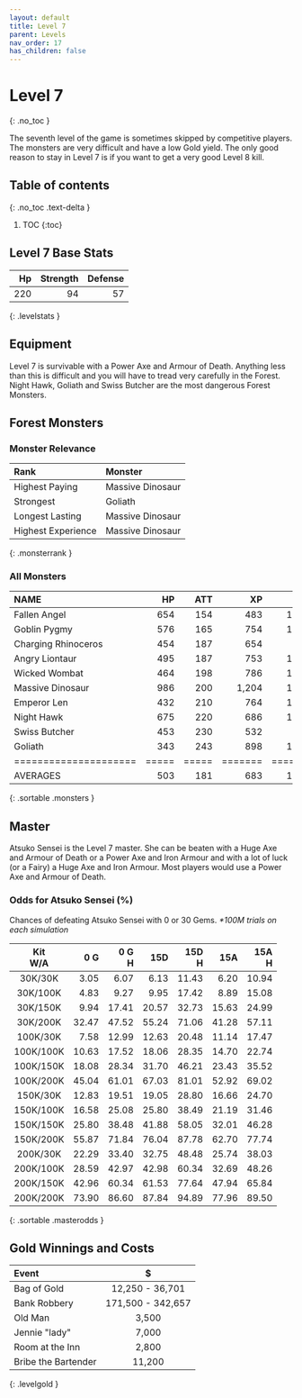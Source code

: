 ```yaml
---
layout: default
title: Level 7
parent: Levels
nav_order: 17
has_children: false
---
```

# Level 7
{: .no_toc }

The seventh level of the game is sometimes skipped by competitive players. The monsters are very difficult and have a low Gold yield. The only good reason to stay in Level 7 is if you want to get a very good Level 8 kill.

## Table of contents
{: .no_toc .text-delta }

1. TOC
{:toc}

## Level 7 Base Stats

|  Hp | Strength | Defense |
|----:|---------:|--------:|
| 220 |       94 |      57 |
{: .levelstats }
  
## Equipment

Level 7 is survivable with a Power Axe and Armour of Death. Anything less than this is difficult and you will have to tread very carefully in the Forest. Night Hawk, Goliath and Swiss Butcher are the most dangerous Forest Monsters.

## Forest Monsters

### Monster Relevance

| Rank               | Monster          |
|:-------------------|:-----------------|
| Highest Paying     | Massive Dinosaur |
| Strongest          | Goliath          |
| Longest Lasting    | Massive Dinosaur |
| Highest Experience | Massive Dinosaur |
{: .monsterrank }
  
### All Monsters

| NAME                |  HP | ATT |    XP |   GOLD | RARE | WEAPON              | 
|:--------------------|----:|----:|------:|-------:|:-----|:--------------------|
| Fallen Angel        | 654 | 154 |   483 | 12,339 | No   | Throwing Halos      | 
| Goblin Pygmy        | 576 | 165 |   754 | 13,252 | No   | Death Squeeze       | 
| Charging Rhinoceros | 454 | 187 |   654 |  9,853 | Yes  | Rather Large Horn   | 
| Angry Liontaur      | 495 | 187 |   753 | 13,259 | No   | Arms And Teeth      | 
| Wicked Wombat       | 464 | 198 |   786 | 13,283 | No   | Dark Wombats Curse  | 
| Massive Dinosaur    | 986 | 200 | 1,204 | 16,753 | No   | Gaping Jaws         | 
| Emperor Len         | 432 | 210 |   764 | 12,043 | No   | Lightning Bull Whip | 
| Night Hawk          | 675 | 220 |   686 | 10,433 | No   | Blood Red Talons    | 
| Swiss Butcher       | 453 | 230 |   532 |  8,363 | No   | Meat Cleaver        | 
| Goliath             | 343 | 243 |   898 | 14,322 | No   | Six Fingered Fist   | 
|=====================|=====|=====|=======|========|======|=====================|
| AVERAGES            | 503 | 181 |   683 | 11,264 |      |                     | 
{: .sortable .monsters }
  
## Master

Atsuko Sensei is the Level 7 master. She can be beaten with a Huge Axe and Armour of Death or a Power Axe and Iron Armour and with a lot of luck (or a Fairy) a Huge Axe and Iron Armour. Most players would use a Power Axe and Armour of Death.

### Odds for Atsuko Sensei (%)

Chances of defeating Atsuko Sensei with 0 or 30 Gems.
*\*100M trials on each simulation*

| Kit<br>W/A | 0 G<br> | 0 G<br>H | 15D<br> | 15D<br>H | 15A<br> | 15A<br>H |
|:----------:|--------:|---------:|--------:|---------:|--------:|---------:|
| 30K/30K    |    3.05 |     6.07 |    6.13 |    11.43 |    6.20 |    10.94 |
| 30K/100K   |    4.83 |     9.27 |    9.95 |    17.42 |    8.89 |    15.08 |
| 30K/150K   |    9.94 |    17.41 |   20.57 |    32.73 |   15.63 |    24.99 |
| 30K/200K   |   32.47 |    47.52 |   55.24 |    71.06 |   41.28 |    57.11 |
| 100K/30K   |    7.58 |    12.99 |   12.63 |    20.48 |   11.14 |    17.47 |
| 100K/100K  |   10.63 |    17.52 |   18.06 |    28.35 |   14.70 |    22.74 |
| 100K/150K  |   18.08 |    28.34 |   31.70 |    46.21 |   23.43 |    35.52 |
| 100K/200K  |   45.04 |    61.01 |   67.03 |    81.01 |   52.92 |    69.02 |
| 150K/30K   |   12.83 |    19.51 |   19.05 |    28.80 |   16.66 |    24.70 |
| 150K/100K  |   16.58 |    25.08 |   25.80 |    38.49 |   21.19 |    31.46 |
| 150K/150K  |   25.80 |    38.48 |   41.88 |    58.05 |   32.01 |    46.28 |
| 150K/200K  |   55.87 |    71.84 |   76.04 |    87.78 |   62.70 |    77.74 |
| 200K/30K   |   22.29 |    33.40 |   32.75 |    48.48 |   25.74 |    38.03 |
| 200K/100K  |   28.59 |    42.97 |   42.98 |    60.34 |   32.69 |    48.26 |
| 200K/150K  |   42.96 |    60.34 |   61.53 |    77.64 |   47.94 |    65.84 |
| 200K/200K  |   73.90 |    86.60 |   87.84 |    94.89 |   77.96 |    89.50 |
{: .sortable .masterodds }
  
## Gold Winnings and Costs

| Event               | $                 |
|:--------------------|:-----------------:|
| Bag of Gold         | 12,250 - 36,701   |
| Bank Robbery        | 171,500 - 342,657 |
| Old Man             | 3,500             |
| Jennie "lady"       | 7,000             |
| Room at the Inn     | 2,800             |
| Bribe the Bartender | 11,200            |
{: .levelgold }
  

